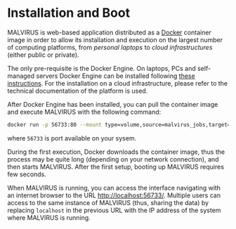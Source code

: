 # Installation and Boot

MALVIRUS is web-based application distributed as a [Docker](https://www.docker.com/) container image in order to allow its installation and execution on the largest number of computing platforms, from _personal laptops_ to _cloud infrastructures_ (either public or private).

The only pre-requisite is the Docker Engine.
On laptops, PCs and self-managed servers Docker Engine can be installed following [these instructions](https://docs.docker.com/engine/install/).
For the installation on a cloud infrastructure, please refer to the technical documentation of the platform is used.

After Docker Engine has been installed, you can pull the container image and execute MALVIRUS with the following command:
```bash
docker run -p 56733:80 --mount type=volume,source=malvirus_jobs,target=/jobs algolab/malvirus
```

where `56733` is port available on your sysem.

During the first execution, Docker downloads the container image, thus the process may be quite long (depending on your network connection), and then starts MALVIRUS.
After the first setup, booting up MALVIRUS requires few seconds.

When MALVIRUS is running, you can access the interface navigating with an internet browser to the URL [http://localhost:56733/](http://localhost:56733/).
Multiple users can access to the same instance of MALVIRUS (thus, sharing the data) by replacing `localhost` in the previous URL with the IP address of the system where MALVIRUS is running.
